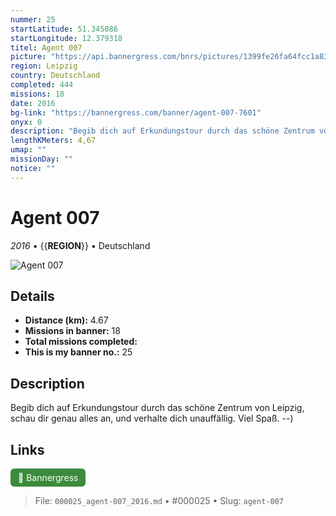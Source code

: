 ```yaml
---
nummer: 25
startLatitude: 51.345086
startLongitude: 12.379318
titel: Agent 007
picture: "https://api.bannergress.com/bnrs/pictures/1399fe26fa64fcc1a83745f2ba21b35e"
region: Leipzig
country: Deutschland
completed: 444
missions: 18
date: 2016
bg-link: "https://bannergress.com/banner/agent-007-7601"
onyx: 0
description: "Begib dich auf Erkundungstour durch das schöne Zentrum von Leipzig, schau dir genau alles an, und verhalte dich unauffällig. Viel Spaß. --)"
lengthKMeters: 4,67
umap: ""
missionDay: ""
notice: ""
---
```

# Agent 007

*2016* • {{__REGION__}} • Deutschland

![Agent 007](https://api.bannergress.com/bnrs/pictures/1399fe26fa64fcc1a83745f2ba21b35e)



## Details
- **Distance (km):** 4.67
- **Missions in banner:** 18
- **Total missions completed:** 
- **This is my banner no.:** 25



## Description
Begib dich auf Erkundungstour durch das schöne Zentrum von Leipzig, schau dir genau alles an, und verhalte dich unauffällig. Viel Spaß. --)



## Links
<a href="https://bannergress.com/banner/agent-007-7601" target="_blank" style="display:inline-block;margin-right:8px;padding:6px 12px;background:#3c8b3c;color:#fff;text-decoration:none;border-radius:6px;">🔗 Bannergress</a>



> File: `000025_agent-007_2016.md` • #000025 • Slug: `agent-007`
